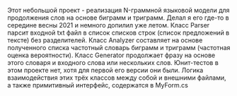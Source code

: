 Этот небольшой проект - реализация N-граммной языковой модели для продолжения слов на основе биграмм и триграмм. Делал я его где-то в середине весны 2021 и немного допилил уже летом. Класс Parser парсит входной txt файл в список списков строк (список предложений в тексте) без разделителей. Класс Analyzer составляет на основе полученного списка частотный словарь биграмм и триграмм (частотная оценка вероятности). Класс Generator продолжает фразу на основе этого словаря и входного слова или нескольких слов. Юнит-тестов в этом проекте нет, хотя для первой его версии они были. Логика взаимодействия этих трёх классов между собой и внешними файлами, а также примитивный интерфейс, содержатся в MyForm.cs
